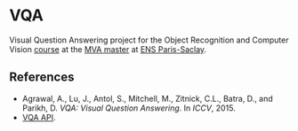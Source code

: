 # VQA
Visual Question Answering project for the Object Recognition and Computer Vision [course](http://www.di.ens.fr/willow/teaching/recvis17/) at the [MVA master](http://math.ens-paris-saclay.fr/version-francaise/formations/master-mva/)
at [ENS Paris-Saclay](http://www.ens-cachan.fr/en).

## References 
- Agrawal, A., Lu, J., Antol, S., Mitchell, M., Zitnick, C.L., Batra, D., and Parikh, D. *VQA: Visual Question Answering*. In *ICCV*, 2015.
- [VQA API](https://github.com/GT-Vision-Lab/VQA).
